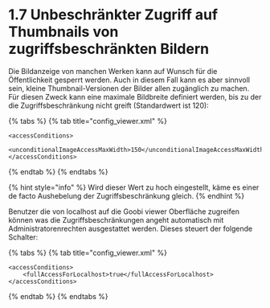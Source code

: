 # 1.7 Unbeschränkter Zugriff auf Thumbnails von zugriffsbeschränkten Bildern

Die Bildanzeige von manchen Werken kann auf Wunsch für die Öffentlichkeit gesperrt werden. Auch in diesem Fall kann es aber sinnvoll sein, kleine Thumbnail-Versionen der Bilder allen zugänglich zu machen. Für diesen Zweck kann eine maximale Bildbreite definiert werden, bis zu der die Zugriffsbeschränkung nicht greift \(Standardwert ist 120\):

{% tabs %}
{% tab title="config\_viewer.xml" %}
```markup
<accessConditions> 
    <unconditionalImageAccessMaxWidth>150</unconditionalImageAccessMaxWidth>
</accessConditions>
```
{% endtab %}
{% endtabs %}

{% hint style="info" %}
Wird dieser Wert zu hoch eingestellt, käme es einer de facto Aushebelung der Zugriffsbeschränkung gleich. 
{% endhint %}

Benutzer die von localhost auf die Goobi viewer Oberfläche zugreifen können was die Zugriffsbeschränkungen angeht automatisch mit Administratorenrechten ausgestattet werden. Dieses steuert der folgende Schalter:

{% tabs %}
{% tab title="config\_viewer.xml" %}
```markup
<accessConditions> 
    <fullAccessForLocalhost>true</fullAccessForLocalhost>
</accessConditions>
```
{% endtab %}
{% endtabs %}



